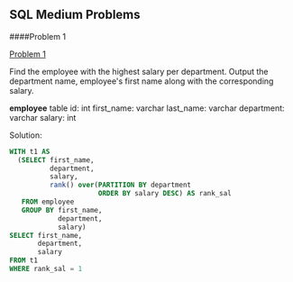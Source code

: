 

## SQL Medium Problems

####<a name="1"></a>Problem 1

[Problem 1](#1)

Find the employee with the highest salary per department.
Output the department name, employee's first name along with the corresponding salary.

**employee** table
id: int
first_name: varchar
last_name: varchar
department: varchar
salary: int

Solution:

```sql
WITH t1 AS
  (SELECT first_name,
          department,
          salary,
          rank() over(PARTITION BY department
                      ORDER BY salary DESC) AS rank_sal
   FROM employee
   GROUP BY first_name,
            department,
            salary)
SELECT first_name,
       department,
       salary
FROM t1
WHERE rank_sal = 1
```
